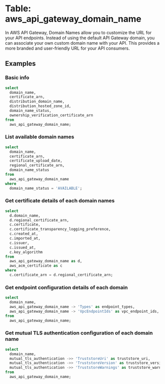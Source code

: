# Table: aws_api_gateway_domain_name

In AWS API Gateway, Domain Names allow you to customize the URL for your API endpoints. Instead of using the default API Gateway domain, you can associate your own custom domain name with your API. This provides a more branded and user-friendly URL for your API consumers.

## Examples

### Basic info

```sql
select
  domain_name,
  certificate_arn,
  distribution_domain_name,
  distribution_hosted_zone_id,
  domain_name_status,
  ownership_verification_certificate_arn
from
  aws_api_gateway_domain_name;
```

### List available domain names

```sql
select
  domain_name,
  certificate_arn,
  certificate_upload_date,
  regional_certificate_arn,
  domain_name_status
from
  aws_api_gateway_domain_name
where
  domain_name_status = 'AVAILABLE';
```

### Get certificate details of each domain names

```sql
select
  d.domain_name,
  d.regional_certificate_arn,
  c.certificate,
  c.certificate_transparency_logging_preference,
  c.created_at,
  c.imported_at,
  c.issuer,
  c.issued_at,
  c.key_algorithm
from
  aws_api_gateway_domain_name as d,
  aws_acm_certificate as c
where
  c.certificate_arn = d.regional_certificate_arn;
```

### Get endpoint configuration details of each domain

```sql
select
  domain_name,
  aws_api_gateway_domain_name -> 'Types' as endpoint_types,
  aws_api_gateway_domain_name -> 'VpcEndpointIds' as vpc_endpoint_ids,
from
  aws_api_gateway_domain_name;
```

### Get mutual TLS authentication configuration of each domain name

```sql
select
  domain_name,
  mutual_tls_authentication ->> 'TruststoreUri' as truststore_uri,
  mutual_tls_authentication ->> 'TruststoreVersion' as truststore_version,
  mutual_tls_authentication ->> 'TruststoreWarnings' as truststore_warnings
from
  aws_api_gateway_domain_name;
```